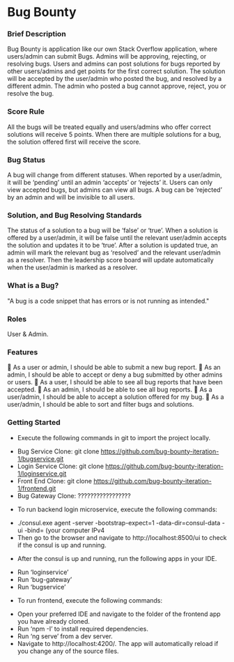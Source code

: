 # Bug Bounty
### Brief Description
Bug Bounty is application like our own Stack Overflow application, where users/admin can submit Bugs. Admins will be approving, rejecting, or resolving bugs. Users and admins can post solutions for bugs reported by other users/admins and get points for the first correct solution. The solution will be accepted by the user/admin who posted the bug, and resolved by a different admin. The admin who posted a bug cannot approve, reject, you or resolve the bug. 

### Score Rule
All the bugs will be treated equally and users/admins who offer correct solutions will receive 5 points. When there are multiple solutions for a bug, the solution offered first will receive the score.

### Bug Status
A bug will change from different statuses. When reported by a user/admin, it will be ‘pending’ until an admin ‘accepts’ or ‘rejects’ it. Users can only view accepted bugs, but admins can view all bugs. A bug can be ‘rejected’ by an admin and will be invisible to all users.

### Solution, and Bug Resolving Standards
The status of a solution to a bug will be ‘false’ or ‘true’. When a solution is offered by a user/admin, it will be false until the relevant user/admin accepts the solution and updates it to be ‘true’. After a solution is updated true, an admin will mark the relevant bug as ‘resolved’ and the relevant user/admin as a resolver. Then the leadership score board will update automatically when the user/admin is marked as a resolver.

### What is a Bug? 
"A bug is a code snippet that has errors or is not running as intended." 

### Roles
User & Admin.

### Features
	As a user or admin, I should be able to submit a new bug report.
	As an admin, I should be able to accept or deny a bug submitted by other admins or users.
	As a user, I should be able to see all bug reports that have been accepted.
	As an admin, I should be able to see all bug reports.
	As a user/admin, I should be able to accept a solution offered for my bug.
	As a user/admin, I should be able to sort and filter bugs and solutions.

### Getting Started
*	Execute the following commands in git to import the project locally.
-	Bug Service Clone: git clone https://github.com/bug-bounty-iteration-1/bugservice.git
-	Login Service Clone: git clone https://github.com/bug-bounty-iteration-1/loginservice.git
-	Front End Clone: git clone https://github.com/bug-bounty-iteration-1/frontend.git
-	Bug Gateway Clone: ?????????????????

*	To run backend login microservice, execute the following commands:
-	./consul.exe agent -server -bootstrap-expect=1 -data-dir=consul-data -ui -bind= (your computer IPv4
-	Then go to the browser and navigate to  http://localhost:8500/ui to check if the consul is up and running.

*	After the consul is up and running, run the following apps in your IDE.
-	Run ‘loginservice’
-	Run ‘bug-gateway’
-	Run ‘bugservice’  

*	To run frontend, execute the following commands:
-	Open your preferred IDE and navigate to the folder of the frontend app you have already cloned.
-	Run ‘npm -I’ to install required dependencies.
-	Run ‘ng serve’ from a dev server. 
-	Navigate to http://localhost:4200/. The app will automatically reload if you change any of the source files.

